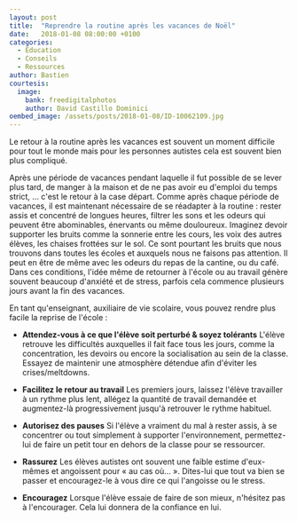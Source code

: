 ```yaml
---
layout: post
title:  "Reprendre la routine après les vacances de Noël"
date:   2018-01-08 08:00:00 +0100
categories:
  - Education
  - Conseils
  - Ressources
author: Bastien
courtesis:
  image:
    bank: freedigitalphotos
    author: David Castillo Dominici
oembed_image: /assets/posts/2018-01-08/ID-10062109.jpg
---
```



Le retour à la routine après les vacances est souvent un moment difficile pour tout le monde mais pour les personnes autistes cela est souvent bien plus compliqué.

Après une période de vacances pendant laquelle il fut possible de se lever plus tard, de manger à la maison et de ne pas avoir eu d'emploi du temps strict, ... c'est le retour à la case départ. 
Comme après chaque période de vacances, il est maintenant nécessaire de se réadapter à la routine&nbsp;: rester assis et concentré de longues heures, filtrer les sons et les odeurs qui peuvent être abominables, énervants ou même douloureux.
Imaginez devoir supporter les bruits comme la sonnerie entre les cours, les voix des autres élèves, les chaises frottées sur le sol. Ce sont pourtant les bruits que nous trouvons dans toutes les écoles
et auxquels nous ne faisons pas attention. Il peut en être de même avec les odeurs du repas de la cantine, ou du café.
Dans ces conditions, l'idée même de retourner à l'école ou au travail génère souvent beaucoup d'anxiété et de stress, parfois cela commence plusieurs jours avant la fin des vacances. 

En tant qu'enseignant, auxiliaire de vie scolaire, vous pouvez rendre plus facile la reprise de l'école&nbsp;:

  - **Attendez-vous à ce que l'élève soit perturbé & soyez tolérants**
L'élève retrouve les difficultés auxquelles il fait face tous les jours, comme la concentration, les devoirs ou encore la socialisation au sein de la classe.
Essayez de maintenir une atmosphère détendue afin d'éviter les crises/meltdowns.

  - **Facilitez le retour au travail**
Les premiers jours, laissez l'élève travailler à un rythme plus lent, allégez la quantité de travail demandée et augmentez-là progressivement jusqu'à retrouver le rythme habituel.

  - **Autorisez des pauses**
Si l'élève a vraiment du mal à rester assis, à se concentrer ou tout simplement à supporter l'environnement, permettez-lui de faire un petit tour en dehors de la classe
pour se ressourcer.

  - **Rassurez**
Les élèves autistes ont souvent une faible estime d'eux-mêmes et angoissent pour «&nbsp;au cas où…&nbsp;».
Dites-lui que tout va bien se passer et encouragez-le à vous dire ce qui l'angoisse ou le stress. 

  - **Encouragez**
Lorsque l'élève essaie de faire de son mieux, n'hésitez pas à l'encourager. Cela lui donnera de la confiance en lui.


